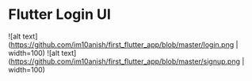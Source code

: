 # Flutter Login UI

![alt text](https://github.com/im10anish/first_flutter_app/blob/master/login.png | width=100)
![alt text](https://github.com/im10anish/first_flutter_app/blob/master/signup.png | width=100)
